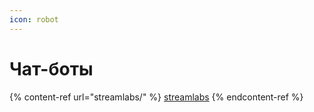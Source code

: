 ```yaml
---
icon: robot
---
```


# Чат-боты

{% content-ref url="streamlabs/" %}
[streamlabs](streamlabs/)
{% endcontent-ref %}
